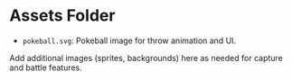 # Assets Folder

- `pokeball.svg`: Pokeball image for throw animation and UI.

Add additional images (sprites, backgrounds) here as needed for capture and battle features.
